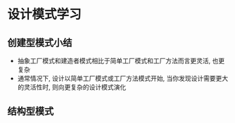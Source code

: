 # 设计模式学习
## 创建型模式小结
* 抽象工厂模式和建造者模式相比于简单工厂模式和工厂方法而言更灵活, 也更复杂
* 通常情况下, 设计以简单工厂模式或工厂方法模式开始, 当你发现设计需要更大的灵活性时, 则向更复杂的设计模式演化
## 结构型模式
